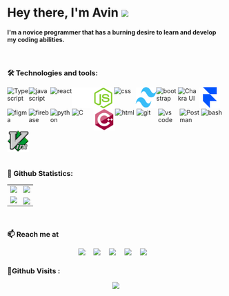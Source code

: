 <h1>Hey there, I'm Avin <span><a href="https://www.abintimilsina.com.np/"><img src="https://media.giphy.com/media/hvRJCLFzcasrR4ia7z/giphy.gif" width="5%"></a></span></h1>

<h4>I'm a novice programmer that has a burning desire to learn and develop my coding abilities.</h4>
<br>
<h3>🛠 Technologies and tools:</h3>
<div style="display: flex; flex-wrap: wrap;">
    <img src="https://img.icons8.com/color/48/000000/typescript.png" alt="Typescript" title="Typescript" width="50" height="50" />  
    <img src="https://img.icons8.com/color/128/000000/javascript.png" alt="javascript" title="Javascript" width="50" height="50" />
    <img src="https://img.icons8.com/color/128/000000/react-native.png" alt="react" title="React Js" width="50" height="50" />
    <img src="./assets/nextjs.svg" alt="next" title="Next Js" width="48" height="48" />
    <img src="./assets/nodejs.svg" alt="nodejs" title="Node Js" width="50" height="50" /> 
    <img src="https://img.icons8.com/color/48/000000/css3.png" alt="css" title="CSS" width="50" height="50" />    
    <img src="./assets/tailwindcss.svg" alt="TailwindCSS" title="TailwindCSS" width="48" height="48" />
    <img src="https://img.icons8.com/color/128/000000/bootstrap.png" alt="bootstrap" title="Bootstrap" width="50" height="50" />
    <img src="https://img.icons8.com/color/48/000000/chakra-ui.png" alt="Chakra UI" title="Chakra UI" width="50" height="50" />
    <img src="./assets/framer.svg" alt="Framer Motion" title="Framer Motion" width="48" height="48" />
    <img src="https://img.icons8.com/color/48/000000/figma--v1.png" alt="figma" title="Figma" width="50" height="50" />
    <img src="https://img.icons8.com/color/48/000000/firebase.png" alt="firebase" title="Firebase" width="50" height="50" />
     <img src="https://img.icons8.com/color/128/000000/python.png" alt="python" title="Python" width="50" height="50" />
    <img src="https://img.icons8.com/color/48/000000/c-programming.png" title="C" alt="C" width="50" height="50" />
    <img src="./assets/cpp.svg" title="C" alt="C" width="50" height="50" />
    <img src="https://img.icons8.com/color/48/000000/html-5--v1.png" alt="html" title="Html" width="50" height="50"/>
    <img src="https://img.icons8.com/color/128/000000/git.png" alt="git" title="Git" width="50" height="50" />
    <img src="https://img.icons8.com/color/48/000000/visual-studio-code-2019.png" alt="vs code" title="VS Code"  width="50" height="50"/>
    <img src="https://img.icons8.com/dusk/48/000000/postman-api.png" alt="Postman" title="Postman"  width="50" height="50"/>
    <img src="https://img.icons8.com/color/48/000000/console.png" alt="bash" title="Bash" width="50" height="50" /> 
    <img src="./assets/vim.png" alt="Vim" title="Vim" width="50" height="50" />

</div>
<br>
<h3>🤖 Github Statistics:</h3>
<table>
  <tr>
    <td>
      <img src="https://github-readme-stats.vercel.app/api?username=avin-t&show_icons=true&count_private=true&theme=dark&hide_border=true" />
    </td>
    <td>
      <img src="https://github-readme-streak-stats.herokuapp.com?user=avin-t&&theme=dark&hide_border=true"/>
    </td>
  </tr>
  <tr>
  <td >
  <img src = "https://github-readme-stats.vercel.app/api/top-langs/?username=avin-t&layout=compact&&theme=dark">
    </td>
    <td>
     <a href="https://github.com/avin-t/chirp" target="_blank"><img align="center"  src="https://github-readme-stats.vercel.app/api/pin/?username=avin-t&repo=chirp&theme=dark"></a>
    </td>
   
</table>
<br>

### 📫 Reach me at

<div align="center">
  <a href="mailto:avin.timilsina.16@gmail.com"><img src="https://img.shields.io/badge/gmail-%23D14836.svg?&style=for-the-badge&logo=gmail&logoColor=white" /></a>&nbsp;&nbsp;&nbsp;&nbsp;
  <a href="https://www.facebook.com/avin.timilsina.16/"><img src="https://img.shields.io/badge/facebook-%233B5998.svg?&style=for-the-badge&logo=facebook&logoColor=white" /></a>&nbsp;&nbsp;&nbsp;&nbsp;
  <a href="https://www.instagram.com/avin_timilsina/"><img src="https://img.shields.io/badge/instagram-%23dc2743.svg?&style=for-the-badge&logo=instagram&logoColor=white" /></a>&nbsp;&nbsp;&nbsp;&nbsp;
  <a href="https://www.linkedin.com/in/avin-timilsina-a28a41216/"><img src="https://img.shields.io/badge/linkedin-%230077B5.svg?&style=for-the-badge&logo=linkedin&logoColor=white" /></a>&nbsp;&nbsp;&nbsp;&nbsp;
  <a href="https://twitter.com/Avin_Timilsina"><img src="https://img.shields.io/badge/twitter-%231DA1F2.svg?&style=for-the-badge&logo=twitter&logoColor=white" /></a>&nbsp;&nbsp;&nbsp;&nbsp;
  </a>
 
</div>
<div >
<h3>👀Github Visits :</h3>
<div align="center">
<img  src="https://profile-counter.glitch.me/avin-t/count.svg" />
</div>
</div>
